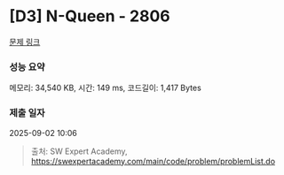 # [D3] N-Queen - 2806 

[문제 링크](https://swexpertacademy.com/main/code/problem/problemDetail.do?contestProbId=AV7GKs06AU0DFAXB) 

### 성능 요약

메모리: 34,540 KB, 시간: 149 ms, 코드길이: 1,417 Bytes

### 제출 일자

2025-09-02 10:06



> 출처: SW Expert Academy, https://swexpertacademy.com/main/code/problem/problemList.do